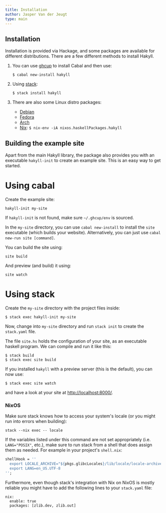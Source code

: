 ```yaml
---
title: Installation
author: Jasper Van der Jeugt
type: main
---
```


Installation
------------

Installation is provided via Hackage, and some packages are available for
different distributions.  There are a few different methods to install
Hakyll.

1.  You can use [ghcup] to install Cabal and then use:

        $ cabal new-install hakyll

2.  Using [stack]:

        $ stack install hakyll

3.  There are also some Linux distro packages:

    - [Debian](https://packages.debian.org/source/stable/haskell-hakyll)
    - [Fedora](https://packages.fedoraproject.org/pkgs/ghc-hakyll/ghc-hakyll/)
    - [Arch](https://archlinux.org/packages/extra/x86_64/haskell-hakyll/)
    - [Nix]: `$ nix-env -iA nixos.haskellPackages.hakyll`

[ghcup]: https://www.haskell.org/ghcup/
[Nix]: https://nixos.org/nixos/packages.html#hakyll
[stack]: http://www.haskellstack.org/

Building the example site
-------------------------

Apart from the main Hakyll library, the package also provides you with an
executable `hakyll-init` to create an example site.  This is an easy way to get
started.

Using cabal
===========

Create the example site:

    hakyll-init my-site

If `hakyll-init` is not found, make sure `~/.ghcup/env` is sourced.

In the `my-site` directory, you can use `cabal new-install` to install the
`site` executable (which builds your website).  Alternatively, you can just
use `cabal new-run site [command]`.

You can build the site using:

    site build

And preview (and build) it using:

    site watch

Using stack
===========

Create the `my-site` directory with the project files inside:

    $ stack exec hakyll-init my-site

Now, change into `my-site` directory and run `stack init` to create the
`stack.yaml` file.

The file `site.hs` holds the configuration of your site, as an executable
haskell program. We can compile and run it like this:

    $ stack build
    $ stack exec site build

If you installed `hakyll` with a preview server (this is the default), you can
now use:

    $ stack exec site watch

and have a look at your site at
[http://localhost:8000/](http://localhost:8000/).

### NixOS

Make sure stack knows how to access your system's locale (or you might run into errors when building):

    stack --nix exec -- locale

If the variables listed under this command are not set appropriately (i.e. `LANG="POSIX"`, etc.), make sure to run stack from a shell that does assign them as needed. For example in your project's `shell.nix`:

```nix
shellHook = ''
  export LOCALE_ARCHIVE="${pkgs.glibcLocales}/lib/locale/locale-archive";
  export LANG=en_US.UTF-8
'';
```

Furthermore, even though stack's integration with Nix on NixOS is mostly reliable you might have to add the following lines to your `stack.yaml` file:

    nix:
      enable: true
      packages: [zlib.dev, zlib.out]

